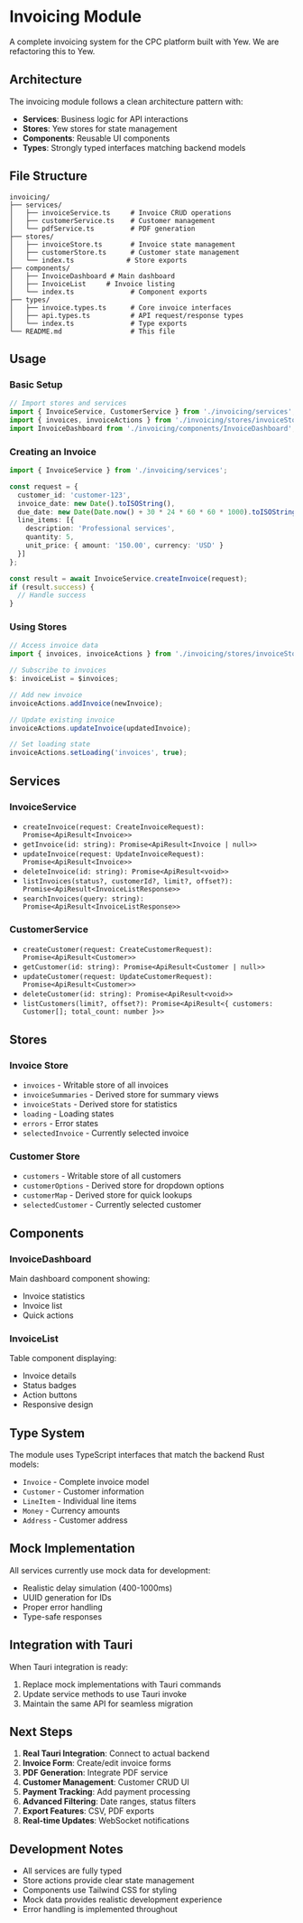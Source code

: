 # Invoicing Module

A complete invoicing system for the CPC platform built with Yew. We are refactoring this to Yew.

## Architecture

The invoicing module follows a clean architecture pattern with:
- **Services**: Business logic for API interactions
- **Stores**: Yew stores for state management
- **Components**: Reusable UI components
- **Types**: Strongly typed interfaces matching backend models

## File Structure

```
invoicing/
├── services/
│   ├── invoiceService.ts     # Invoice CRUD operations
│   ├── customerService.ts    # Customer management
│   └── pdfService.ts         # PDF generation
├── stores/
│   ├── invoiceStore.ts       # Invoice state management
│   ├── customerStore.ts      # Customer state management
│   └── index.ts             # Store exports
├── components/
│   ├── InvoiceDashboard # Main dashboard
│   ├── InvoiceList     # Invoice listing
│   └── index.ts              # Component exports
├── types/
│   ├── invoice.types.ts      # Core invoice interfaces
│   ├── api.types.ts          # API request/response types
│   └── index.ts              # Type exports
└── README.md                 # This file
```

## Usage

### Basic Setup

```typescript
// Import stores and services
import { InvoiceService, CustomerService } from './invoicing/services';
import { invoices, invoiceActions } from './invoicing/stores/invoiceStore';
import InvoiceDashboard from './invoicing/components/InvoiceDashboard';
```

### Creating an Invoice

```typescript
import { InvoiceService } from './invoicing/services';

const request = {
  customer_id: 'customer-123',
  invoice_date: new Date().toISOString(),
  due_date: new Date(Date.now() + 30 * 24 * 60 * 60 * 1000).toISOString(),
  line_items: [{
    description: 'Professional services',
    quantity: 5,
    unit_price: { amount: '150.00', currency: 'USD' }
  }]
};

const result = await InvoiceService.createInvoice(request);
if (result.success) {
  // Handle success
}
```

### Using Stores

```typescript
// Access invoice data
import { invoices, invoiceActions } from './invoicing/stores/invoiceStore';

// Subscribe to invoices
$: invoiceList = $invoices;

// Add new invoice
invoiceActions.addInvoice(newInvoice);

// Update existing invoice
invoiceActions.updateInvoice(updatedInvoice);

// Set loading state
invoiceActions.setLoading('invoices', true);
```

## Services

### InvoiceService

- `createInvoice(request: CreateInvoiceRequest): Promise<ApiResult<Invoice>>`
- `getInvoice(id: string): Promise<ApiResult<Invoice | null>>`
- `updateInvoice(request: UpdateInvoiceRequest): Promise<ApiResult<Invoice>>`
- `deleteInvoice(id: string): Promise<ApiResult<void>>`
- `listInvoices(status?, customerId?, limit?, offset?): Promise<ApiResult<InvoiceListResponse>>`
- `searchInvoices(query: string): Promise<ApiResult<InvoiceListResponse>>`

### CustomerService

- `createCustomer(request: CreateCustomerRequest): Promise<ApiResult<Customer>>`
- `getCustomer(id: string): Promise<ApiResult<Customer | null>>`
- `updateCustomer(request: UpdateCustomerRequest): Promise<ApiResult<Customer>>`
- `deleteCustomer(id: string): Promise<ApiResult<void>>`
- `listCustomers(limit?, offset?): Promise<ApiResult<{ customers: Customer[]; total_count: number }>>`

## Stores

### Invoice Store

- `invoices` - Writable store of all invoices
- `invoiceSummaries` - Derived store for summary views
- `invoiceStats` - Derived store for statistics
- `loading` - Loading states
- `errors` - Error states
- `selectedInvoice` - Currently selected invoice

### Customer Store

- `customers` - Writable store of all customers
- `customerOptions` - Derived store for dropdown options
- `customerMap` - Derived store for quick lookups
- `selectedCustomer` - Currently selected customer

## Components

### InvoiceDashboard

Main dashboard component showing:
- Invoice statistics
- Invoice list
- Quick actions

### InvoiceList

Table component displaying:
- Invoice details
- Status badges
- Action buttons
- Responsive design

## Type System

The module uses TypeScript interfaces that match the backend Rust models:

- `Invoice` - Complete invoice model
- `Customer` - Customer information
- `LineItem` - Individual line items
- `Money` - Currency amounts
- `Address` - Customer address

## Mock Implementation

All services currently use mock data for development:
- Realistic delay simulation (400-1000ms)
- UUID generation for IDs
- Proper error handling
- Type-safe responses

## Integration with Tauri

When Tauri integration is ready:
1. Replace mock implementations with Tauri commands
2. Update service methods to use Tauri invoke
3. Maintain the same API for seamless migration

## Next Steps

1. **Real Tauri Integration**: Connect to actual backend
2. **Invoice Form**: Create/edit invoice forms
3. **PDF Generation**: Integrate PDF service
4. **Customer Management**: Customer CRUD UI
5. **Payment Tracking**: Add payment processing
6. **Advanced Filtering**: Date ranges, status filters
7. **Export Features**: CSV, PDF exports
8. **Real-time Updates**: WebSocket notifications

## Development Notes

- All services are fully typed
- Store actions provide clear state management
- Components use Tailwind CSS for styling
- Mock data provides realistic development experience
- Error handling is implemented throughout
